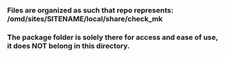 ### Files are organized as such that repo represents: /omd/sites/SITENAME/local/share/check_mk

### The package folder is solely there for access and ease of use, it does NOT belong in this directory.

